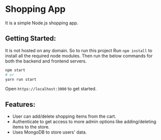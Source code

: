 # Shopping App

It is a simple Node.js shopping app.

## Getting Started:

It is not hosted on any domain. So to run this project
Run `npm install` to install all the required node modules. Then run the below commands for both the backend and frontend servers.

```bash
npm start
# or
yarn run start
```

Open `https://localhost:3000` to get started.

## Features:

- User can add/delete shopping items from the cart.
- Authenticate to get access to more admin options like adding/deleting items to the store.
- Uses MongoDB to store users' data.
